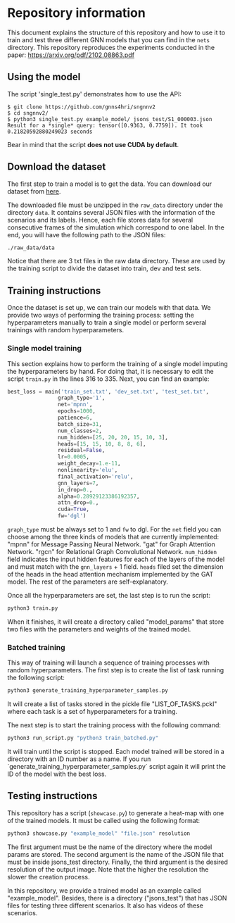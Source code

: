 # Repository information
This document explains the structure of this repository and how to use it to train and test three different GNN models that you can find in the `nets` directory. 
This repository reproduces the experiments conducted in the paper: https://arxiv.org/pdf/2102.08863.pdf

## Using the model
The script 'single_test.py' demonstrates how to use the API:
```
$ git clone https://github.com/gnns4hri/sngnnv2
$ cd sngnnv2/
$ python3 single_test.py example_model/ jsons_test/S1_000003.json 
Result for a *single* query: tensor([0.9363, 0.7759]). It took 0.21820592880249023 seconds
```
Bear in mind that the script **does not use CUDA by default**.

## Download the dataset
The first step to train a model is to get the data.
You can download our dataset from [here](https://gnns4hri.org/data.zip). 

The downloaded file must be unzipped in the `raw_data` directory under the directory `data`.
It contains several JSON files with the information of the scenarios and its labels. 
Hence, each file stores data for several consecutive frames of the simulation which correspond to one label.
In the end, you will have the following path to the JSON files:

```bash
./raw_data/data
```
Notice that there are 3 txt files in the raw data directory. 
These are used by the training script to divide the dataset into train, dev and test sets.

## Training instructions
Once the dataset is set up, we can train our models with that data. 
We provide two ways of performing the training process: setting the hyperparameters manually to train a single model or perform several trainings with random hyperparameters.

### Single model training
This section explains how to perform the training of a single model imputing the hyperparameters by hand.
For doing that, it is necessary to edit the script `train.py` in the lines 316 to 335.
Next, you can find an example:

```python
best_loss = main('train_set.txt', 'dev_set.txt', 'test_set.txt',
                graph_type='1',
                net='mpnn',
                epochs=1000,
                patience=6,
                batch_size=31,
                num_classes=2,
                num_hidden=[25, 20, 20, 15, 10, 3],
                heads=[15, 15, 10, 8, 8, 6],
                residual=False,
                lr=0.0005,
                weight_decay=1.e-11,
                nonlinearity='elu',
                final_activation='relu',
                gnn_layers=7,
                in_drop=0.,
                alpha=0.28929123386192357,
                attn_drop=0.,
                cuda=True,
                fw='dgl')
```
`graph_type` must be always set to 1 and `fw` to dgl.
For the `net` field you can choose among the three kinds of models that are currently implemented:
"mpnn" for Message Passing Neural Network.
"gat" for Graph Attention Network.
"rgcn" for Relational Graph Convolutional Network.
`num_hidden` field indicates the input hidden features for each of the layers of the model and must match with the `gnn_layers` + 1 field.
`heads` filed set the dimension of the heads in the head attention mechanism implemented by the GAT model.
The rest of the parameters are self-explanatory.

Once all the hyperparameters are set, the last step is to run the script:
```bash
python3 train.py
```

When it finishes, it will create a directory called "model_params" that store two files with the parameters and weights of the trained model.

### Batched training
This way of training will launch a sequence of training processes with random hyperparameters.
The first step is to create the list of task running the following script:

```bash
python3 generate_training_hyperparameter_samples.py
```
It will create a list of tasks stored in the pickle file "LIST_OF_TASKS.pckl" where each task is a set of hyperparameters for a training.

The next step is to start the training process with the following command:

```bash
python3 run_script.py "python3 train_batched.py"
```
It will train until the script is stopped. 
Each model trained will be stored in a directory with an ID number as a name.
If you run ´generate_training_hyperparameter_samples.py´ script again it will print the ID of the model with the best loss.

## Testing instructions
This repository has a script (`showcase.py`) to generate a heat-map with one of the trained models.
It must be called using the following format:

```bash
python3 showcase.py "example_model" "file.json" resolution
```
The first argument must be the name of the directory where the model params are stored.
The second argument is the name of the JSON file that must be inside jsons_test directory.
Finally, the third argument is the desired resolution of the output image. 
Note that the higher the resolution the slower the creation process.

In this repository, we provide a trained model as an example called "example_model".
Besides, there is a directory ("jsons_test") that has JSON files for testing three different scenarios.
It also has videos of these scenarios.

